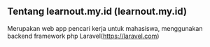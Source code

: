 ## Tentang learnout.my.id (learnout.my.id)

Merupakan web app pencari kerja untuk mahasiswa, menggunakan backend framework php Laravel(https://laravel.com)
